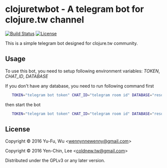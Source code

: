# clojuretwbot - A telegram bot for clojure.tw channel
[![Build Status](https://travis-ci.org/clojure-tw/telegram-bot-clojuretwbot.svg?branch=master)](https://travis-ci.org/clojure-tw/telegram-bot-clojuretwbot)
[![License](http://img.shields.io/badge/license-GPL-blue.svg?style=flat)](http://www.opensource.org/licenses/gpl-license.html)

This is a simple telegram bot designed for clojure.tw community.

## Usage

To use this bot, you need to setup following environment variables: *TOKEN*, *CHAT_ID*, *DATABASE*

If you don't have any database, you need to run following command first

```bash
   TOKEN="telegram bot token" CHAT_ID="telegram room id" DATABASE="resources/database.db" lein run -- migrate
```

then start the bot

```bash
   TOKEN="telegram bot token" CHAT_ID="telegram room id" DATABASE="resources/database.db" lein run 
```

## License

Copyright © 2016 Yu-Fu, Wu <<wennynnewenny@gmail.com>>

Copyright © 2016 Yen-Chin, Lee <<coldnew.tw@gmail.com>>

Distributed under the GPLv3 or any later version.
